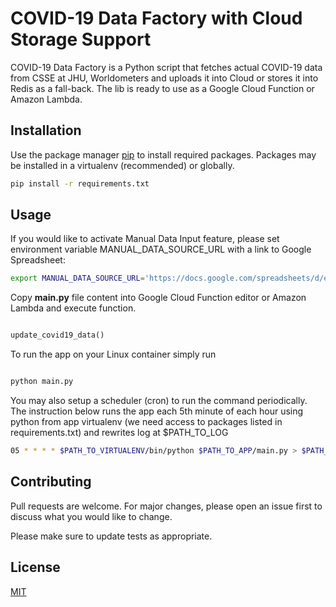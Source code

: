 # COVID-19 Data Factory with Cloud Storage Support

COVID-19 Data Factory is a Python script that fetches actual COVID-19 data from CSSE at JHU, Worldometers and uploads it into Cloud or stores it into Redis as a fall-back.
The lib is ready to use as a Google Cloud Function or Amazon Lambda.

## Installation

Use the package manager [pip](https://pip.pypa.io/en/stable/) to install required packages.
Packages may be installed in a virtualenv (recommended) or globally.

```bash
pip install -r requirements.txt
```

## Usage

If you would like to activate Manual Data Input feature, please set environment variable MANUAL_DATA_SOURCE_URL with a link to Google Spreadsheet:

```bash
export MANUAL_DATA_SOURCE_URL='https://docs.google.com/spreadsheets/d/e/SPREADSHEET_ID/pub?gid=0&single=true&output=csv'
```

Copy **main.py** file content into Google Cloud Function editor or Amazon Lambda and execute function.

```python

update_covid19_data()

```

To run the app on your Linux container simply run
```python

python main.py

```


You may also setup a scheduler (cron) to run the command periodically. 
The instruction below runs the app each 5th minute of each hour using python from app virtualenv (we need access to packages listed in requirements.txt) and rewrites log at $PATH_TO_LOG
```bash
05 * * * * $PATH_TO_VIRTUALENV/bin/python $PATH_TO_APP/main.py > $PATH_TO_LOG 2>&1
```

## Contributing
Pull requests are welcome. For major changes, please open an issue first to discuss what you would like to change.

Please make sure to update tests as appropriate.

## License
[MIT](https://choosealicense.com/licenses/mit/)